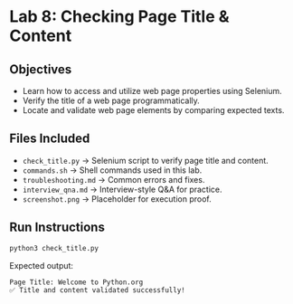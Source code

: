 # Lab 8: Checking Page Title & Content

## Objectives
- Learn how to access and utilize web page properties using Selenium.
- Verify the title of a web page programmatically.
- Locate and validate web page elements by comparing expected texts.

## Files Included
- `check_title.py` → Selenium script to verify page title and content.
- `commands.sh` → Shell commands used in this lab.
- `troubleshooting.md` → Common errors and fixes.
- `interview_qna.md` → Interview-style Q&A for practice.
- `screenshot.png` → Placeholder for execution proof.

## Run Instructions
```bash
python3 check_title.py
```

Expected output:
```
Page Title: Welcome to Python.org
✅ Title and content validated successfully!
```
